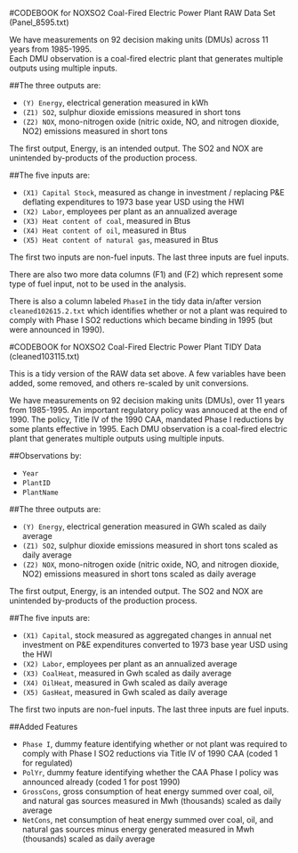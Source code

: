 #CODEBOOK for NOXSO2 Coal-Fired Electric Power Plant RAW Data Set (Panel_8595.txt)

We have measurements on 92 decision making units (DMUs) across 11 years from 1985-1995.  
Each DMU observation is a coal-fired electric plant that generates multiple outputs using multiple inputs.

##The three outputs are:
* `(Y) Energy`, electrical generation measured in kWh
* `(Z1) SO2`, sulphur dioxide emissions measured in short tons
* `(Z2) NOX`, mono-nitrogen oxide (nitric oxide, NO, and nitrogen dioxide, NO2) emissions measured in short tons

The first output, Energy, is an intended output.  The SO2 and NOX are unintended by-products of the production process.

##The five inputs are:
* `(X1) Capital Stock`, measured as change in investment / replacing P&E deflating expenditures to 1973 base year USD using the HWI
* `(X2) Labor`, employees per plant as an annualized average
* `(X3) Heat content of coal`, measured in Btus
* `(X4) Heat content of oil`, measured in Btus
* `(X5) Heat content of natural gas`, measured in Btus

The first two inputs are non-fuel inputs.  The last three inputs are fuel inputs.

There are also two more data columns (F1) and (F2) which represent some type of fuel input, not to be used in the analysis.

There is also a column labeled `PhaseI` in the tidy data in/after version `cleaned102615.2.txt` which identifies whether or not a plant was required to comply
with Phase I SO2 reductions which became binding in 1995 (but were announced in 1990).

#CODEBOOK for NOXSO2 Coal-Fired Electric Power Plant TIDY Data (cleaned103115.txt)

This is a tidy version of the RAW data set above.  A few variables have been added, some removed, and others re-scaled by unit conversions.

We have measurements on 92 decision making units (DMUs), over 11 years from 1985-1995.  An important regulatory policy was annouced at the end of 1990.
The policy, Title IV of the 1990 CAA, mandated Phase I reductions by some plants effective in 1995.
Each DMU observation is a coal-fired electric plant that generates multiple outputs using multiple inputs.

##Observations by:
* `Year`
* `PlantID`
* `PlantName`

##The three outputs are:
* `(Y) Energy`, electrical generation measured in GWh scaled as daily average
* `(Z1) SO2`, sulphur dioxide emissions measured in short tons scaled as daily average
* `(Z2) NOX`, mono-nitrogen oxide (nitric oxide, NO, and nitrogen dioxide, NO2) emissions measured in short tons scaled as daily average

The first output, Energy, is an intended output.  The SO2 and NOX are unintended by-products of the production process.

##The five inputs are:
* `(X1) Capital`, stock measured as aggregated changes in annual net investment on P&E expenditures converted to 1973 base year USD using the HWI
* `(X2) Labor`, employees per plant as an annualized average
* `(X3) CoalHeat`, measured in Gwh scaled as daily average
* `(X4) OilHeat`, measured in Gwh scaled as daily average
* `(X5) GasHeat`, measured in Gwh scaled as daily average

The first two inputs are non-fuel inputs.  The last three inputs are fuel inputs.

##Added Features
* `Phase I`, dummy feature identifying whether or not plant was required to comply with Phase I SO2 reductions via Title IV of 1990 CAA (coded 1 for regulated)
* `PolYr`, dummy feature identifying whether the CAA Phase I policy was announced already (coded 1 for post 1990)
* `GrossCons`, gross consumption of heat energy summed over coal, oil, and natural gas sources measured in Mwh (thousands) scaled as daily average
* `NetCons`, net consumption of heat energy summed over coal, oil, and natural gas sources minus energy generated measured in Mwh (thousands) scaled as daily average